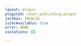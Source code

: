 ```yaml
---
layout: plugin
pluginId: cover.publishing.plugin
jarSha1: INVALID
isJarAvailable: true
error: NONE
violations: []

---
```

